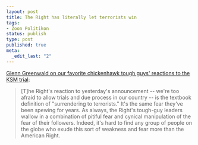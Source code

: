 ```yaml
--- 
layout: post
title: The Right has literally let terrorists win
tags: 
- Zoon Politikon
status: publish
type: post
published: true
meta: 
  _edit_last: "2"
---
```

<a href="http://www.salon.com/opinion/greenwald/2009/11/14/terrorism/index.html">Glenn Greenwald on our favorite chickenhawk tough guys' reactions to the KSM trial</a>:

<blockquote>[T]he Right's reaction to yesterday's announcement -- we're too afraid to allow trials and due process in our country -- is the textbook definition of "surrendering to terrorists."  It's the same fear they've been spewing for years.  As always, the Right's tough-guy leaders wallow in a combination of pitiful fear and cynical manipulation of the fear of their followers.  Indeed, it's hard to find any group of people on the globe who exude this sort of weakness and fear more than the American Right.</blockquote>
